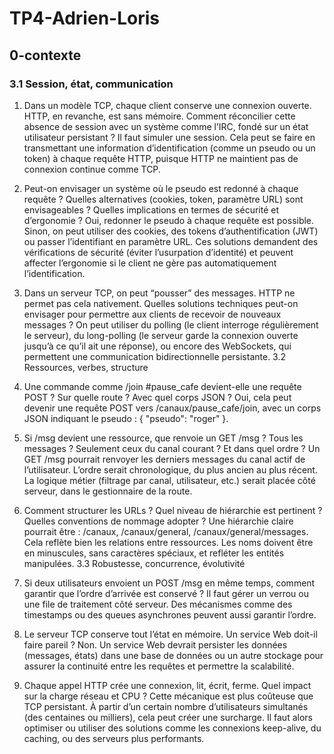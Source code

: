 # TP4-Adrien-Loris

## 0-contexte

### 3.1 Session, état, communication

1. Dans un modèle TCP, chaque client conserve une connexion ouverte. HTTP, en revanche, est sans mémoire. Comment réconcilier cette absence de session avec un système comme l’IRC, fondé sur un état utilisateur persistant ?
Il faut simuler une session. Cela peut se faire en transmettant une information d’identification (comme un pseudo ou un token) à chaque requête HTTP, puisque HTTP ne maintient pas de connexion continue comme TCP.

2. Peut-on envisager un système où le pseudo est redonné à chaque requête ? Quelles alternatives (cookies, token, paramètre URL) sont envisageables ? Quelles implications en termes de sécurité et d’ergonomie ?
Oui, redonner le pseudo à chaque requête est possible. Sinon, on peut utiliser des cookies, des tokens d’authentification (JWT) ou passer l’identifiant en paramètre URL. Ces solutions demandent des vérifications de sécurité (éviter l’usurpation d’identité) et peuvent affecter l’ergonomie si le client ne gère pas automatiquement l’identification.

3. Dans un serveur TCP, on peut “pousser” des messages. HTTP ne permet pas cela nativement. Quelles solutions techniques peut-on envisager pour permettre aux clients de recevoir de nouveaux messages ?
On peut utiliser du polling (le client interroge régulièrement le serveur), du long-polling (le serveur garde la connexion ouverte jusqu’à ce qu’il ait une réponse), ou encore des WebSockets, qui permettent une communication bidirectionnelle persistante.
3.2 Ressources, verbes, structure

4. Une commande comme /join #pause_cafe devient-elle une requête POST ? Sur quelle route ? Avec quel corps JSON ?
Oui, cela peut devenir une requête POST vers /canaux/pause_cafe/join, avec un corps JSON indiquant le pseudo : { "pseudo": "roger" }.

5. Si /msg devient une ressource, que renvoie un GET /msg ? Tous les messages ? Seulement ceux du canal courant ? Et dans quel ordre ?
Un GET /msg pourrait renvoyer les derniers messages du canal actif de l’utilisateur. L’ordre serait chronologique, du plus ancien au plus récent. La logique métier (filtrage par canal, utilisateur, etc.) serait placée côté serveur, dans le gestionnaire de la route.

6. Comment structurer les URLs ? Quel niveau de hiérarchie est pertinent ? Quelles conventions de nommage adopter ?
Une hiérarchie claire pourrait être : /canaux, /canaux/general, /canaux/general/messages. Cela reflète bien les relations entre ressources. Les noms doivent être en minuscules, sans caractères spéciaux, et refléter les entités manipulées.
3.3 Robustesse, concurrence, évolutivité

7. Si deux utilisateurs envoient un POST /msg en même temps, comment garantir que l’ordre d’arrivée est conservé ?
Il faut gérer un verrou ou une file de traitement côté serveur. Des mécanismes comme des timestamps ou des queues asynchrones peuvent aussi garantir l’ordre.

8. Le serveur TCP conserve tout l’état en mémoire. Un service Web doit-il faire pareil ?
Non. Un service Web devrait persister les données (messages, états) dans une base de données ou un autre stockage pour assurer la continuité entre les requêtes et permettre la scalabilité.

9. Chaque appel HTTP crée une connexion, lit, écrit, ferme. Quel impact sur la charge réseau et CPU ?
Cette mécanique est plus coûteuse que TCP persistant. À partir d’un certain nombre d’utilisateurs simultanés (des centaines ou milliers), cela peut créer une surcharge. Il faut alors optimiser ou utiliser des solutions comme les connexions keep-alive, du caching, ou des serveurs plus performants.
